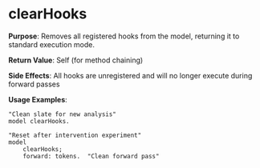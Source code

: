 # clearHooks

**Purpose**: Removes all registered hooks from the model, returning it to standard execution mode.

**Return Value**: Self (for method chaining)

**Side Effects**: All hooks are unregistered and will no longer execute during forward passes

**Usage Examples**:
```smalltalk
"Clean slate for new analysis"
model clearHooks.

"Reset after intervention experiment"
model 
    clearHooks;
    forward: tokens.  "Clean forward pass"
```